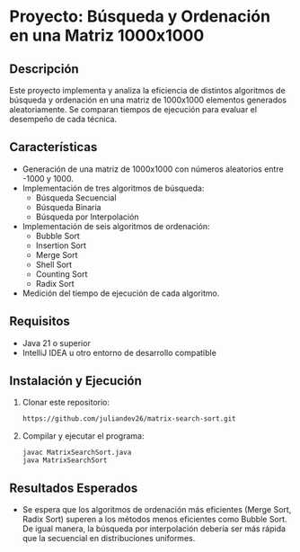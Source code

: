 # Proyecto: Búsqueda y Ordenación en una Matriz 1000x1000

## Descripción
Este proyecto implementa y analiza la eficiencia de distintos algoritmos de búsqueda y ordenación en una matriz de 1000x1000 elementos generados aleatoriamente. Se comparan tiempos de ejecución para evaluar el desempeño de cada técnica.

## Características
- Generación de una matriz de 1000x1000 con números aleatorios entre -1000 y 1000.
- Implementación de tres algoritmos de búsqueda:
  - Búsqueda Secuencial
  - Búsqueda Binaria
  - Búsqueda por Interpolación
- Implementación de seis algoritmos de ordenación:
  - Bubble Sort
  - Insertion Sort
  - Merge Sort
  - Shell Sort
  - Counting Sort
  - Radix Sort
- Medición del tiempo de ejecución de cada algoritmo.

## Requisitos
- Java 21 o superior
- IntelliJ IDEA u otro entorno de desarrollo compatible

## Instalación y Ejecución
1. Clonar este repositorio:
   ```sh
   https://github.com/juliandev26/matrix-search-sort.git
2. Compilar y ejecutar el programa:
   ```
   javac MatrixSearchSort.java
   java MatrixSearchSort

## Resultados Esperados
- Se espera que los algoritmos de ordenación más eficientes (Merge Sort, Radix Sort) superen a los métodos menos eficientes como Bubble Sort. De igual manera, la búsqueda por interpolación debería ser más rápida que la secuencial en distribuciones uniformes.
